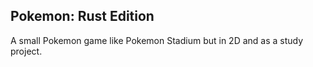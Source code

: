 ## Pokemon: Rust Edition

A small Pokemon game like Pokemon Stadium but in 2D and as a study project.
